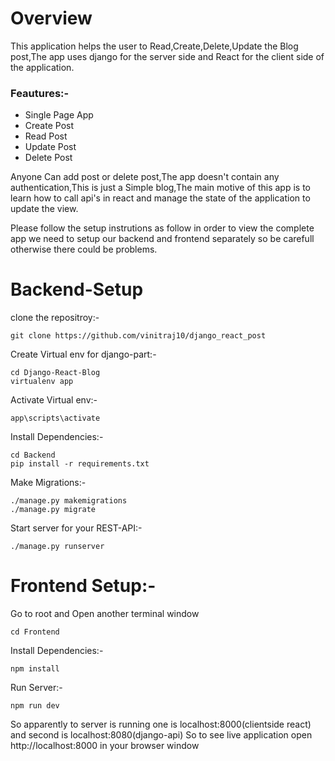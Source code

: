 # Overview
This application helps the user to Read,Create,Delete,Update the Blog post,The app uses django for the server side and React for the client side of the application.

<h3>Feautures:-</h3>
<ul>
<li>Single Page App</li>
<li>Create Post</li>
<li>Read Post</li>
<li>Update Post</li>
<li>Delete Post</li>
</ul>

Anyone Can add post or delete post,The app doesn't contain any authentication,This is just a Simple blog,The main motive of this app is to learn how to call api's in react and manage the state of the application to update the view.

Please follow the setup instrutions as follow in order to view the complete app we need to setup our backend and frontend separately so be carefull otherwise there could be problems.

# Backend-Setup 

clone the repositroy:-
```
git clone https://github.com/vinitraj10/django_react_post 
```
Create Virtual env for django-part:-
```
cd Django-React-Blog
virtualenv app
```
Activate Virtual env:-
```
app\scripts\activate
```
Install Dependencies:-
```
cd Backend
pip install -r requirements.txt
```
Make Migrations:-
```
./manage.py makemigrations
./manage.py migrate
```
Start server for your REST-API:-
```
./manage.py runserver
```
# Frontend Setup:-
Go to root and Open another terminal window
```
cd Frontend
```
Install Dependencies:-
```
npm install
```
Run Server:-
```
npm run dev
```

So apparently to server is running one is localhost:8000(clientside react) and second is localhost:8080(django-api) So to see live application open http://localhost:8000 in your browser window
